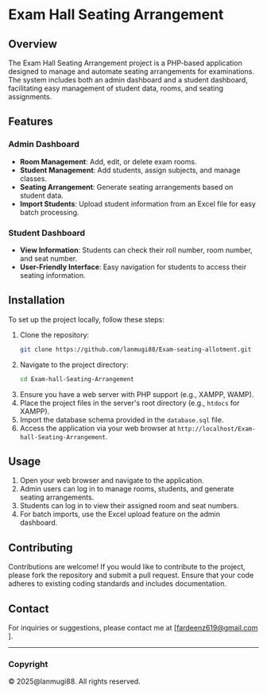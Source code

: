 # Exam Hall Seating Arrangement

## Overview

The Exam Hall Seating Arrangement project is a PHP-based application designed to manage and automate seating arrangements for examinations. The system includes both an admin dashboard and a student dashboard, facilitating easy management of student data, rooms, and seating assignments.

## Features

### Admin Dashboard
- **Room Management**: Add, edit, or delete exam rooms.
- **Student Management**: Add students, assign subjects, and manage classes.
- **Seating Arrangement**: Generate seating arrangements based on student data.
- **Import Students**: Upload student information from an Excel file for easy batch processing.

### Student Dashboard
- **View Information**: Students can check their roll number, room number, and seat number.
- **User-Friendly Interface**: Easy navigation for students to access their seating information.

## Installation

To set up the project locally, follow these steps:

1. Clone the repository:
   ```bash
   git clone https://github.com/lanmugi88/Exam-seating-allotment.git
   ```
2. Navigate to the project directory:
   ```bash
   cd Exam-hall-Seating-Arrangement
   ```
3. Ensure you have a web server with PHP support (e.g., XAMPP, WAMP).
4. Place the project files in the server's root directory (e.g., `htdocs` for XAMPP).
5. Import the database schema provided in the `database.sql` file.
6. Access the application via your web browser at `http://localhost/Exam-hall-Seating-Arrangement`.

## Usage

1. Open your web browser and navigate to the application.
2. Admin users can log in to manage rooms, students, and generate seating arrangements.
3. Students can log in to view their assigned room and seat numbers.
4. For batch imports, use the Excel upload feature on the admin dashboard.

## Contributing

Contributions are welcome! If you would like to contribute to the project, please fork the repository and submit a pull request. Ensure that your code adheres to existing coding standards and includes documentation.


## Contact

For inquiries or suggestions, please contact me at [fardeenz619@gmail.com ].

---

### Copyright

© 2025@lanmugi88. All rights reserved.
